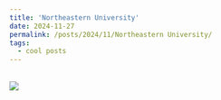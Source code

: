 ```yaml
---
title: 'Northeastern University'
date: 2024-11-27
permalink: /posts/2024/11/Northeastern University/
tags:
  - cool posts
---
```

<br/><img src='/images/neu.png'>
